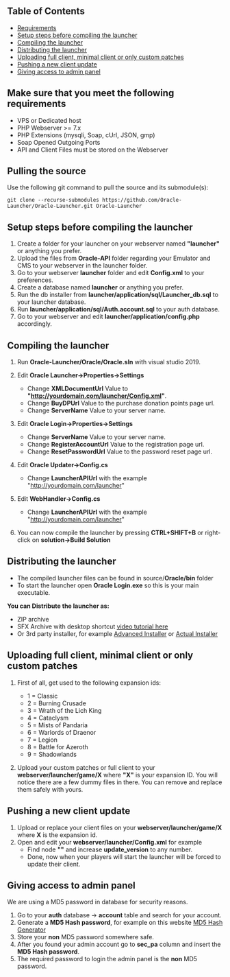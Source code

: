 ## Table of Contents

- [Requirements](#Requirements) 
- [Setup steps before compiling the launcher](#Setup-steps-before-compiling-the-launcher) 
- [Compiling the launcher](#Compiling-the-launcher) 
- [Distributing the launcher](#Distributing-the-launcher) 
- [Uploading full client, minimal client or only custom patches](#uploading-full-client-minimal-client-or-only-custom-patches) 
- [Pushing a new client update](#Pushing-a-new-client-update)  
- [Giving access to admin panel](#Giving-access-to-admin-panel)  

## Make sure that you meet the following requirements
- VPS or Dedicated host
- PHP Webserver >= 7.x
- PHP Extensions (mysqli, Soap, cUrl, JSON, gmp)
- Soap Opened Outgoing Ports
- API and Client Files must be stored on the Webserver

## Pulling the source
Use the following git command to pull the source and its submodule(s):
```git
git clone --recurse-submodules https://github.com/Oracle-Launcher/Oracle-Launcher.git Oracle-Launcher
```

## Setup steps before compiling the launcher
 1. Create a folder for your launcher on your webserver named **"launcher"** or anything you prefer.
 2. Upload the files from **Oracle-API** folder regarding your Emulator and CMS to your webserver in the launcher folder.
 3. Go to your webserver **launcher** folder and edit **Config.xml** to your preferences.
 4. Create a database named **launcher** or anything you prefer.
 5. Run the db installer from **launcher/application/sql/Launcher_db.sql** to your launcher database.
 6. Run **launcher/application/sql/Auth.account.sql** to your auth database.
 7. Go to your webserver and edit **launcher/application/config.php** accordingly.

## Compiling the launcher
 1. Run **Oracle-Launcher/Oracle/Oracle.sln** with visual studio 2019.

 3. Edit **Oracle Launcher->Properties->Settings**
    - Change **XMLDocumentUrl** Value to **"http://yourdomain.com/launcher/Config.xml"**.
    - Change **BuyDPUrl** Value to the purchase donation points page url.
    - Change **ServerName** Value to your server name.

 4. Edit **Oracle Login->Properties->Settings**
    - Change **ServerName** Value to your server name.
    - Change **RegisterAccountUrl** Value to the registration page url.
    - Change **ResetPasswordUrl** Value to the password reset page url.

 5. Edit **Oracle Updater->Config.cs**
    - Change **LauncherAPIUrl** with the example "http://yourdomain.com/launcher"

 6. Edit **WebHandler->Config.cs**
    - Change **LauncherAPIUrl** with the example "http://yourdomain.com/launcher"

 7. You can now compile the launcher by pressing **CTRL+SHIFT+B** or right-click on **solution->Build Solution**

## Distributing the launcher
 - The compiled launcher files can be found in source/**Oracle/bin** folder
 - To start the launcher open **Oracle Login.exe** so this is your main executable.

**You can Distribute the launcher as:**
   - ZIP archive
   - SFX Archive with desktop shortcut [video tutorial here](https://www.youtube.com/watch?v=koFeRlOuZgw)
   - Or 3rd party installer, for example [Advanced Installer](https://www.advancedinstaller.com/download.html) or [Actual Installer](https://www.actualinstaller.com/)

## Uploading full client, minimal client or only custom patches
 1. First of all, get used to the following expansion ids:
    - 1 = Classic
    - 2 = Burning Crusade
    - 3 = Wrath of the Lich King
    - 4 = Cataclysm
    - 5 = Mists of Pandaria
    - 6 = Warlords of Draenor
    - 7 = Legion
    - 8 = Battle for Azeroth
    - 9 = Shadowlands
 
 2. Upload your custom patches or full client to your **webserver/launcher/game/X** where **"X"** is your expansion ID. 
 You will notice there are a few dummy files in there. You can remove and replace them safely with yours.

## Pushing a new client update
 1. Upload or replace your client files on your **webserver/launcher/game/X** where **X** is the expansion id.
 2. Open and edit your **webserver/launcher/Config.xml** for example
    - Find node **"<Expansion id="5" update_version="1">"** and increase **update_version** to any number.
    - Done, now when your players will start the launcher will be forced to update their client.

## Giving access to admin panel
We are using a MD5 password in database for security reasons.
 1. Go to your **auth** database -> **account** table and search for your account.
 2. Generate a **MD5 Hash password**, for example on this website [MD5 Hash Generator](https://www.md5hashgenerator.com/)
 3. Store your **non** MD5 password somewhere safe.
 4. After you found your admin account go to **sec_pa** column and insert the **MD5 Hash password**.
 5. The required password to login the admin panel is the **non** MD5 password.

